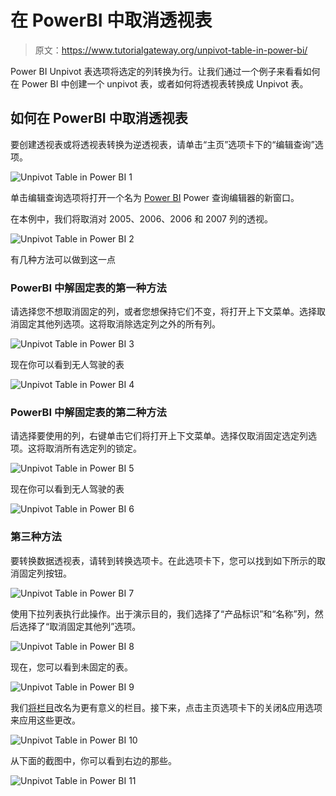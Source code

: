 # 在 PowerBI 中取消透视表

> 原文：<https://www.tutorialgateway.org/unpivot-table-in-power-bi/>

Power BI Unpivot 表选项将选定的列转换为行。让我们通过一个例子来看看如何在 Power BI 中创建一个 unpivot 表，或者如何将透视表转换成 Unpivot 表。

## 如何在 PowerBI 中取消透视表

要创建透视表或将透视表转换为逆透视表，请单击“主页”选项卡下的“编辑查询”选项。

![Unpivot Table in Power BI 1](img/4701127cdc95bab6a3f596a7ae71e5ae.png)

单击编辑查询选项将打开一个名为 [Power BI](https://www.tutorialgateway.org/power-bi-tutorial/) Power 查询编辑器的新窗口。

在本例中，我们将取消对 2005、2006、2006 和 2007 列的透视。

![Unpivot Table in Power BI 2](img/08ddb2d12e329b3cfa2dd3193b419e8e.png)

有几种方法可以做到这一点

### PowerBI 中解固定表的第一种方法

请选择您不想取消固定的列，或者您想保持它们不变，将打开上下文菜单。选择取消固定其他列选项。这将取消除选定列之外的所有列。

![Unpivot Table in Power BI 3](img/76a3b33cf2181e3de092b5e1c80e1470.png)

现在你可以看到无人驾驶的表

![Unpivot Table in Power BI 4](img/e85dd8ac7630ea4fb094e8658ce33103.png)

### PowerBI 中解固定表的第二种方法

请选择要使用的列，右键单击它们将打开上下文菜单。选择仅取消固定选定列选项。这将取消所有选定列的锁定。

![Unpivot Table in Power BI 5](img/e07e029cdb3fd0a81361dbd95bc164ff.png)

现在你可以看到无人驾驶的表

![Unpivot Table in Power BI 6](img/57f0cf022b7477de6081a862692ebf72.png)

### 第三种方法

要转换数据透视表，请转到转换选项卡。在此选项卡下，您可以找到如下所示的取消固定列按钮。

![Unpivot Table in Power BI 7](img/8d6737788f62fb5c7f9574d5ced9f179.png)

使用下拉列表执行此操作。出于演示目的，我们选择了“产品标识”和“名称”列，然后选择了“取消固定其他列”选项。

![Unpivot Table in Power BI 8](img/4eb32a4ea4b83de4606f73f6b2c6db22.png)

现在，您可以看到未固定的表。

![Unpivot Table in Power BI 9](img/8b98d70f093718133463092f1117ad02.png)

我们[将栏目](https://www.tutorialgateway.org/how-to-rename-column-names-in-power-bi/)改名为更有意义的栏目。接下来，点击主页选项卡下的关闭&应用选项来应用这些更改。

![Unpivot Table in Power BI 10](img/bb5c333ee8273c52da4571c1282f8c32.png)

从下面的截图中，你可以看到右边的那些。

![Unpivot Table in Power BI 11](img/f2cf950d5fec233bf7a6e96eaf3ed73b.png)